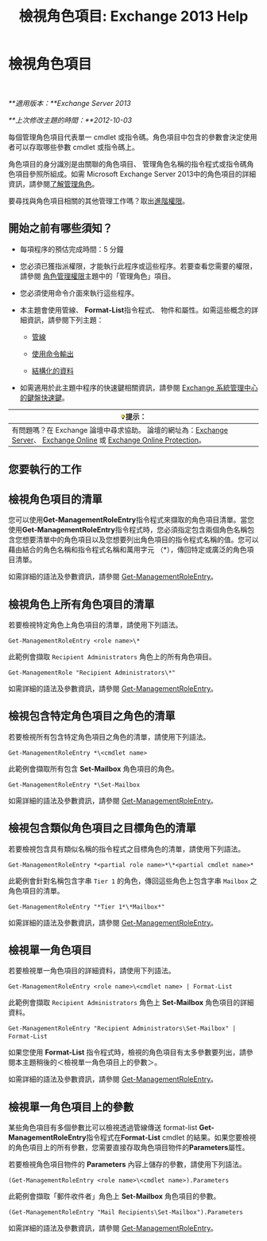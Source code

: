 ﻿---
title: '檢視角色項目: Exchange 2013 Help'
TOCTitle: 檢視角色項目
ms:assetid: d9bb0d14-db59-456c-8f50-a8d7f7323df9
ms:mtpsurl: https://technet.microsoft.com/zh-tw/library/Dd351179(v=EXCHG.150)
ms:contentKeyID: 50474371
ms.date: 05/21/2018
mtps_version: v=EXCHG.150
ms.translationtype: MT
---

# 檢視角色項目

 

_**適用版本：**Exchange Server 2013_

_**上次修改主題的時間：**2012-10-03_

每個管理角色項目代表單一 cmdlet 或指令碼。角色項目中包含的參數會決定使用者可以存取哪些參數 cmdlet 或指令碼上。

角色項目的身分識別是由關聯的角色項目、 管理角色名稱的指令程式或指令碼角色項目參照所組成。如需 Microsoft Exchange Server 2013中的角色項目的詳細資訊，請參閱[了解管理角色](understanding-management-roles-exchange-2013-help.md)。

要尋找與角色項目相關的其他管理工作嗎？取出[進階權限](advanced-permissions-exchange-2013-help.md)。

## 開始之前有哪些須知？

  - 每項程序的預估完成時間：5 分鐘

  - 您必須已獲指派權限，才能執行此程序或這些程序。若要查看您需要的權限，請參閱 [角色管理權限](role-management-permissions-exchange-2013-help.md)主題中的「管理角色」項目。

  - 您必須使用命令介面來執行這些程序。

  - 本主題會使用管線、 **Format-List**指令程式、 物件和屬性。如需這些概念的詳細資訊，請參閱下列主題：
    
      - [管線](https://technet.microsoft.com/zh-tw/library/aa998260\(v=exchg.150\))
    
      - [使用命令輸出](working-with-command-output-exchange-2013-help.md)
    
      - [結構化的資料](https://technet.microsoft.com/zh-tw/library/aa996386\(v=exchg.150\))

  - 如需適用於此主題中程序的快速鍵相關資訊，請參閱 [Exchange 系統管理中心的鍵盤快速鍵](keyboard-shortcuts-in-the-exchange-admin-center-exchange-online-protection-help.md)。

<table>
<thead>
<tr class="header">
<th><img src="images/Bb124558.tip(EXCHG.150).gif" title="提示" alt="提示" />提示：</th>
</tr>
</thead>
<tbody>
<tr class="odd">
<td>有問題嗎？在 Exchange 論壇中尋求協助。 論壇的網址為：<a href="https://go.microsoft.com/fwlink/p/?linkid=60612">Exchange Server</a>、 <a href="https://go.microsoft.com/fwlink/p/?linkid=267542">Exchange Online</a> 或 <a href="https://go.microsoft.com/fwlink/p/?linkid=285351">Exchange Online Protection</a>。</td>
</tr>
</tbody>
</table>


## 您要執行的工作

## 檢視角色項目的清單

您可以使用**Get-ManagementRoleEntry**指令程式來擷取的角色項目清單。當您使用**Get-ManagementRoleEntry**指令程式時，您必須指定包含兩個角色名稱包含您想要清單中的角色項目以及您想要列出角色項目的指令程式名稱的值。您可以藉由結合的角色名稱和指令程式名稱和萬用字元 （\*），傳回特定或廣泛的角色項目清單。

如需詳細的語法及參數資訊，請參閱 [Get-ManagementRoleEntry](https://technet.microsoft.com/zh-tw/library/dd335210\(v=exchg.150\))。

## 檢視角色上所有角色項目的清單

若要檢視特定角色上角色項目的清單，請使用下列語法。

    Get-ManagementRoleEntry <role name>\*

此範例會擷取 `Recipient Administrators` 角色上的所有角色項目。

    Get-ManagementRole "Recipient Administrators\*"

如需詳細的語法及參數資訊，請參閱 [Get-ManagementRoleEntry](https://technet.microsoft.com/zh-tw/library/dd335210\(v=exchg.150\))。

## 檢視包含特定角色項目之角色的清單

若要檢視所有包含特定角色項目之角色的清單，請使用下列語法。

    Get-ManagementRoleEntry *\<cmdlet name>

此範例會擷取所有包含 **Set-Mailbox** 角色項目的角色。

    Get-ManagementRoleEntry *\Set-Mailbox

如需詳細的語法及參數資訊，請參閱 [Get-ManagementRoleEntry](https://technet.microsoft.com/zh-tw/library/dd335210\(v=exchg.150\))。

## 檢視包含類似角色項目之目標角色的清單

若要檢視包含具有類似名稱的指令程式之目標角色的清單，請使用下列語法。

    Get-ManagementRoleEntry *<partial role name>*\*<partial cmdlet name>*

此範例會針對名稱包含字串 `Tier 1` 的角色，傳回這些角色上包含字串 `Mailbox` 之角色項目的清單。

    Get-ManagementRoleEntry "*Tier 1*\*Mailbox*"

如需詳細的語法及參數資訊，請參閱 [Get-ManagementRoleEntry](https://technet.microsoft.com/zh-tw/library/dd335210\(v=exchg.150\))。

## 檢視單一角色項目

若要檢視單一角色項目的詳細資料，請使用下列語法。

    Get-ManagementRoleEntry <role name>\<cmdlet name> | Format-List

此範例會擷取 `Recipient Administrators` 角色上 **Set-Mailbox** 角色項目的詳細資料。

    Get-ManagementRoleEntry "Recipient Administrators\Set-Mailbox" | Format-List

如果您使用 **Format-List** 指令程式時，檢視的角色項目有太多參數要列出，請參閱本主題稍後的＜檢視單一角色項目上的參數＞。

如需詳細的語法及參數資訊，請參閱 [Get-ManagementRoleEntry](https://technet.microsoft.com/zh-tw/library/dd335210\(v=exchg.150\))。

## 檢視單一角色項目上的參數

某些角色項目有多個參數比可以檢視透過管線傳送 format-list **Get-ManagementRoleEntry**指令程式在**Format-List** cmdlet 的結果。如果您要檢視的角色項目上的所有參數，您需要直接存取角色項目物件的**Parameters**屬性。

若要檢視角色項目物件的 **Parameters** 內容上儲存的參數，請使用下列語法。

    (Get-ManagementRoleEntry <role name>\<cmdlet name>).Parameters

此範例會擷取「郵件收件者」角色上 **Set-Mailbox** 角色項目的參數。

    (Get-ManagementRoleEntry "Mail Recipients\Set-Mailbox").Parameters

如需詳細的語法及參數資訊，請參閱 [Get-ManagementRoleEntry](https://technet.microsoft.com/zh-tw/library/dd335210\(v=exchg.150\))。

